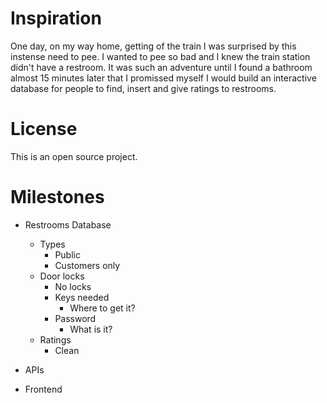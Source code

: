 # Inspiration

One day, on my way home, getting of the train I was surprised by this instense need to pee. I wanted to pee so bad and I knew the train station didn't have a restroom. It was such an adventure until I found a bathroom almost 15 minutes later that I promissed myself I would build an interactive database for people to find, insert and give ratings to restrooms. 


# License 

This is an open source project. 


# Milestones

- Restrooms Database
	- Types
		- Public
		- Customers only
	- Door locks
		- No locks
		- Keys needed
			- Where to get it?
		- Password
			- What is it?
	- Ratings
		- Clean

- APIs
- Frontend
